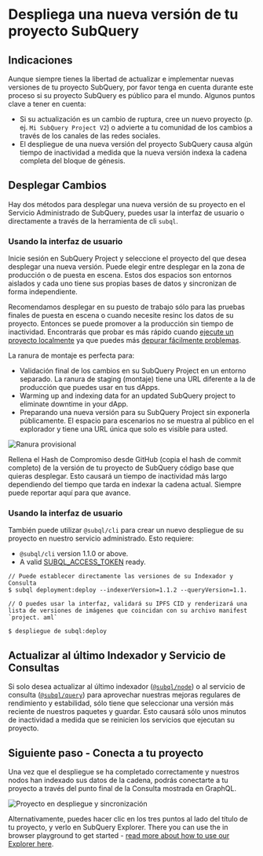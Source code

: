 # Despliega una nueva versión de tu proyecto SubQuery

## Indicaciones

Aunque siempre tienes la libertad de actualizar e implementar nuevas versiones de tu proyecto SubQuery, por favor tenga en cuenta durante este proceso si su proyecto SubQuery es público para el mundo. Algunos puntos clave a tener en cuenta:

- Si su actualización es un cambio de ruptura, cree un nuevo proyecto (p. ej. `Mi SubQuery Project V2`) o advierte a tu comunidad de los cambios a través de los canales de las redes sociales.
- El despliegue de una nueva versión del proyecto SubQuery causa algún tiempo de inactividad a medida que la nueva versión indexa la cadena completa del bloque de génesis.

## Desplegar Cambios

Hay dos métodos para desplegar una nueva versión de su proyecto en el Servicio Administrado de SubQuery, puedes usar la interfaz de usuario o directamente a través de la herramienta de cli `subql`.

### Usando la interfaz de usuario

Inicie sesión en SubQuery Project y seleccione el proyecto del que desea desplegar una nueva versión. Puede elegir entre desplegar en la zona de producción o de puesta en escena. Estos dos espacios son entornos aislados y cada uno tiene sus propias bases de datos y sincronizan de forma independiente.

Recomendamos desplegar en su puesto de trabajo sólo para las pruebas finales de puesta en escena o cuando necesite resinc los datos de su proyecto. Entonces se puede promover a la producción sin tiempo de inactividad. Encontrarás que probar es más rápido cuando [ejecute un proyecto localmente](../run_publish/run.md) ya que puedes más [depurar fácilmente problemas](../academy/tutorials_examples/debug-projects.md).

La ranura de montaje es perfecta para:

- Validación final de los cambios en su SubQuery Project en un entorno separado. La ranura de staging (montaje) tiene una URL diferente a la de producción que puedes usar en tus dApps.
- Warming up and indexing data for an updated SubQuery project to eliminate downtime in your dApp.
- Preparando una nueva versión para su SubQuery Project sin exponerla públicamente. El espacio para escenarios no se muestra al público en el explorador y tiene una URL única que solo es visible para usted.

![Ranura provisional](/assets/img/staging_slot.png)

Rellena el Hash de Compromiso desde GitHub (copia el hash de commit completo) de la versión de tu proyecto de SubQuery código base que quieras desplegar. Esto causará un tiempo de inactividad más largo dependiendo del tiempo que tarda en indexar la cadena actual. Siempre puede reportar aquí para que avance.

### Usando la interfaz de usuario

También puede utilizar `@subql/cli` para crear un nuevo despliegue de su proyecto en nuestro servicio administrado. Esto requiere:

- `@subql/cli` version 1.1.0 or above.
- A valid [SUBQL_ACCESS_TOKEN](../run_publish/ipfs.md#prepare-your-subql-access-token) ready.

```shell
// Puede establecer directamente las versiones de su Indexador y Consulta
$ subql deployment:deploy --indexerVersion=1.1.2 --queryVersion=1.1.

// O puedes usar la interfaz, validará su IPFS CID y renderizará una lista de versiones de imágenes que coincidan con su archivo manifest `project. aml`

$ despliegue de subql:deploy
```

## Actualizar al último Indexador y Servicio de Consultas

Si solo desea actualizar al último indexador ([`@subql/node`](https://www.npmjs.com/package/@subql/node)) o al servicio de consulta ([`@subql/query`](https://www.npmjs.com/package/@subql/query)) para aprovechar nuestras mejoras regulares de rendimiento y estabilidad, sólo tiene que seleccionar una versión más reciente de nuestros paquetes y guardar. Esto causará sólo unos minutos de inactividad a medida que se reinicien los servicios que ejecutan su proyecto.

## Siguiente paso - Conecta a tu proyecto

Una vez que el despliegue se ha completado correctamente y nuestros nodos han indexado sus datos de la cadena, podrás conectarte a tu proyecto a través del punto final de la Consulta mostrada en GraphQL.

![Proyecto en despliegue y sincronización](/assets/img/projects-deploy-sync.png)

Alternativamente, puedes hacer clic en los tres puntos al lado del título de tu proyecto, y verlo en SubQuery Explorer. There you can use the in browser playground to get started - [read more about how to use our Explorer here](../run_publish/query.md).
